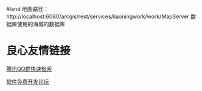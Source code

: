 #land
地图路径：http://localhost:6080/arcgis/rest/services/liaoningwork/work/MapServer
数据库使用的海城的数据库

 # 良心友情链接

[腾讯QQ群快速检索](http://u.720life.cn/s/8cf73f7c)

[软件免费开发论坛](http://u.720life.cn/s/bbb01dc0)